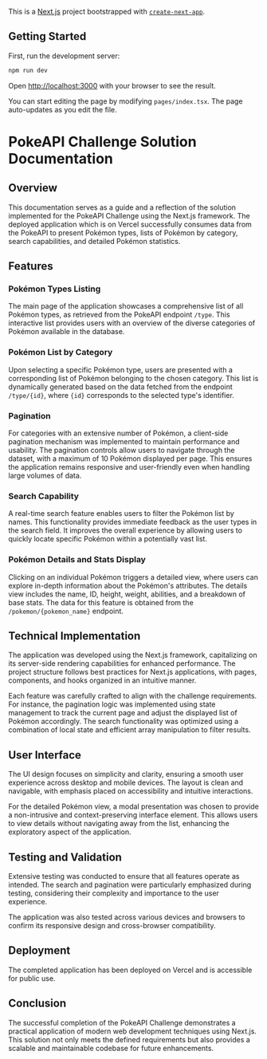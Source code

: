 This is a [Next.js](https://nextjs.org/) project bootstrapped with [`create-next-app`](https://github.com/vercel/next.js/tree/canary/packages/create-next-app).

## Getting Started

First, run the development server:

```bash
npm run dev

```

Open [http://localhost:3000](http://localhost:3000) with your browser to see the result.

You can start editing the page by modifying `pages/index.tsx`. The page auto-updates as you edit the file.






# PokeAPI Challenge Solution Documentation

## Overview

This documentation serves as a guide and a reflection of the solution implemented for the PokeAPI Challenge using the Next.js framework. The deployed application which is on Vercel successfully consumes data from the PokeAPI to present Pokémon types, lists of Pokémon by category, search capabilities, and detailed Pokémon statistics.

## Features

### Pokémon Types Listing

The main page of the application showcases a comprehensive list of all Pokémon types, as retrieved from the PokeAPI endpoint `/type`. This interactive list provides users with an overview of the diverse categories of Pokémon available in the database.

### Pokémon List by Category

Upon selecting a specific Pokémon type, users are presented with a corresponding list of Pokémon belonging to the chosen category. This list is dynamically generated based on the data fetched from the endpoint `/type/{id}`, where `{id}` corresponds to the selected type's identifier.

### Pagination

For categories with an extensive number of Pokémon, a client-side pagination mechanism was implemented to maintain performance and usability. The pagination controls allow users to navigate through the dataset, with a maximum of 10 Pokémon displayed per page. This ensures the application remains responsive and user-friendly even when handling large volumes of data.

### Search Capability

A real-time search feature enables users to filter the Pokémon list by names. This functionality  provides immediate feedback as the user types in the search field. It improves the overall experience by allowing users to quickly locate specific Pokémon within a potentially vast list.

### Pokémon Details and Stats Display

Clicking on an individual Pokémon triggers a detailed view, where users can explore in-depth information about the Pokémon's attributes. The details view includes the name, ID, height, weight, abilities, and a breakdown of base stats. The data for this feature is obtained from the `/pokemon/{pokemon_name}` endpoint.

## Technical Implementation

The application was developed using the Next.js framework, capitalizing on its server-side rendering capabilities for enhanced performance. The project structure follows best practices for Next.js applications, with pages, components, and hooks organized in an intuitive manner.

Each feature was carefully crafted to align with the challenge requirements. For instance, the pagination logic was implemented using state management to track the current page and adjust the displayed list of Pokémon accordingly. The search functionality was optimized using a combination of local state and efficient array manipulation to filter results.

## User Interface

The UI design focuses on simplicity and clarity, ensuring a smooth user experience across desktop and mobile devices. The layout is clean and navigable, with emphasis placed on accessibility and intuitive interactions.

For the detailed Pokémon view, a modal presentation was chosen to provide a non-intrusive and context-preserving interface element. This allows users to view details without navigating away from the list, enhancing the exploratory aspect of the application.

## Testing and Validation

Extensive testing was conducted to ensure that all features operate as intended. The search and pagination were particularly emphasized during testing, considering their complexity and importance to the user experience.

The application was also tested across various devices and browsers to confirm its responsive design and cross-browser compatibility.

## Deployment

The completed application has been deployed on Vercel and is accessible for public use.

## Conclusion

The successful completion of the PokeAPI Challenge demonstrates a practical application of modern web development techniques using Next.js. This solution not only meets the defined requirements but also provides a scalable and maintainable codebase for future enhancements.
